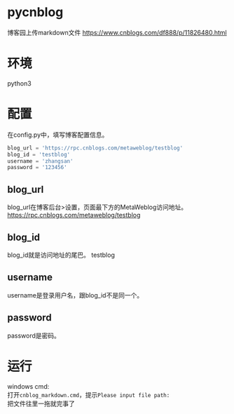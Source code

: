 # pycnblog
博客园上传markdown文件 https://www.cnblogs.com/df888/p/11826480.html

# 环境

python3

# 配置

在config.py中，填写博客配置信息。

```python
blog_url = 'https://rpc.cnblogs.com/metaweblog/testblog'
blog_id = 'testblog'
username = 'zhangsan'
password = '123456'
```

## blog_url

blog_url在博客后台>设置，页面最下方的MetaWeblog访问地址。
https://rpc.cnblogs.com/metaweblog/testblog

## blog_id

blog_id就是访问地址的尾巴。
testblog

## username

username是登录用户名，跟blog_id不是同一个。

## password

password是密码。

# 运行

windows cmd:<br/>
打开`cnblog_markdown.cmd`，提示`Please input file path:`<br/>
把文件往里一拖就完事了
